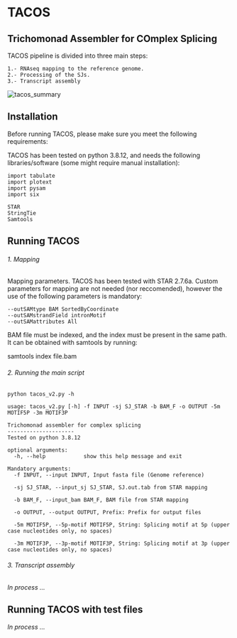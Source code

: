 # TACOS
## Trichomonad Assembler for COmplex Splicing

TACOS pipeline is divided into three main steps:
```
1.- RNAseq mapping to the reference genome.
2.- Processing of the SJs.
3.- Transcript assembly
```

![tacos_summary](https://user-images.githubusercontent.com/45425927/219090905-d3c7e9dd-7d35-4b2a-929c-e44cd968ffc0.jpg)


## Installation
Before running TACOS, please make sure you meet the following requirements:

TACOS has been tested on python 3.8.12, and needs the following libraries/software (some might require manual installation):

```
import tabulate
import plotext
import pysam
import six

STAR
StringTie
Samtools
```

## Running TACOS

###### 1. Mapping 
Mapping parameters. TACOS has been tested with STAR 2.7.6a.
Custom parameters for mapping are not needed (nor reccomended), however the use of the following parameters is mandatory:

```
--outSAMtype BAM SortedByCoordinate 
--outSAMstrandField intronMotif 
--outSAMattributes All
```

BAM file must be indexed, and the index must be present in the same path.
It can be obtained with samtools by running:

samtools index file.bam

###### 2. Running the main script

```
python tacos_v2.py -h 

usage: tacos_v2.py [-h] -f INPUT -sj SJ_STAR -b BAM_F -o OUTPUT -5m MOTIF5P -3m MOTIF3P

Trichomonad assembler for complex splicing
---------------------
Tested on python 3.8.12

optional arguments:
  -h, --help            show this help message and exit

Mandatory arguments:
  -f INPUT, --input INPUT, Input fasta file (Genome reference)
                        
  -sj SJ_STAR, --input_sj SJ_STAR, SJ.out.tab from STAR mapping
                        
  -b BAM_F, --input_bam BAM_F, BAM file from STAR mapping
                        
  -o OUTPUT, --output OUTPUT, Prefix: Prefix for output files
                        
  -5m MOTIF5P, --5p-motif MOTIF5P, String: Splicing motif at 5p (upper case nucleotides only, no spaces)
                        
  -3m MOTIF3P, --3p-motif MOTIF3P, String: Splicing motif at 3p (upper case nucleotides only, no spaces)
```

###### 3. Transcript assembly 

*In process ...*

## Running TACOS with test files

*In process ...*

